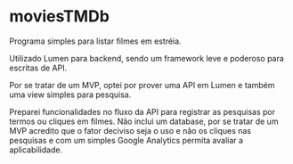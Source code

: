 # moviesTMDb
Programa simples para listar filmes em estréia.

Utilizado Lumen para backend, sendo um framework leve e poderoso para escritas de API.

Por se tratar de um MVP, optei por prover uma API em Lumen e também uma view simples para pesquisa.

Preparei funcionalidades no fluxo da API para registrar as pesquisas por termos ou cliques em filmes. Não inclui um database, por se tratar de um MVP acredito que o fator deciviso seja o uso e não os cliques nas pesquisas e com um simples Google Analytics permita avaliar a aplicabilidade.